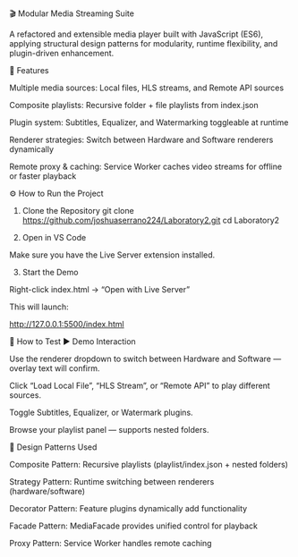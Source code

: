 🎬 Modular Media Streaming Suite

A refactored and extensible media player built with JavaScript (ES6), applying structural design patterns for modularity, runtime flexibility, and plugin-driven enhancement.

🧩 Features

Multiple media sources: Local files, HLS streams, and Remote API sources

Composite playlists: Recursive folder + file playlists from index.json

Plugin system: Subtitles, Equalizer, and Watermarking toggleable at runtime

Renderer strategies: Switch between Hardware and Software renderers dynamically

Remote proxy & caching: Service Worker caches video streams for offline or faster playback

⚙️ How to Run the Project
1. Clone the Repository
git clone https://github.com/joshuaserrano224/Laboratory2.git
cd Laboratory2

2. Open in VS Code

Make sure you have the Live Server extension installed.

3. Start the Demo

Right-click index.html → “Open with Live Server”

This will launch:

http://127.0.0.1:5500/index.html


🧪 How to Test
▶️ Demo Interaction

Use the renderer dropdown to switch between Hardware and Software — overlay text will confirm.

Click “Load Local File”, “HLS Stream”, or “Remote API” to play different sources.

Toggle Subtitles, Equalizer, or Watermark plugins.

Browse your playlist panel — supports nested folders.


🧠 Design Patterns Used

Composite Pattern: Recursive playlists (playlist/index.json + nested folders)

Strategy Pattern: Runtime switching between renderers (hardware/software)

Decorator Pattern: Feature plugins dynamically add functionality

Facade Pattern: MediaFacade provides unified control for playback

Proxy Pattern: Service Worker handles remote caching
